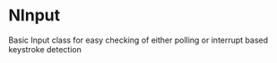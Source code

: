 # NInput
Basic Input class for easy checking of either polling or interrupt based keystroke detection
